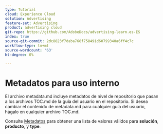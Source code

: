```yaml
---
type: Tutorial
cloud: Experience Cloud
solution: Advertising
feature-set: Advertising
product: advertising cloud
git-repo: https://github.com/AdobeDocs/advertising-learn.es-ES
index: true
source-git-commit: 2dc8823f7daba768f758491d60799340a6ff4c7c
workflow-type: tm+mt
source-wordcount: '63'
ht-degree: 0%

---
```



# Metadatos para uso interno

El archivo metadata.md incluye metadatos de nivel de repositorio que pasan a los archivos TOC.md de la guía del usuario en el repositorio. Si desea cambiar el contenido de metadata.md para cualquier guía del usuario, hágalo en cualquier archivo TOC.md.

Consulte [Metadatos](https://experienceleague.adobe.com/docs/authoring-guide-exl/using/editing/user-guide-setup/metadata.html) para obtener una lista de valores válidos para **solución**, **producto**, y **type**.
